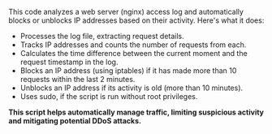 This code analyzes a web server (nginx) access log and automatically blocks or unblocks IP addresses based on their activity. Here's what it does:
- Processes the log file, extracting request details.
- Tracks IP addresses and counts the number of requests from each.
- Calculates the time difference between the current moment and the request timestamp in the log.
- Blocks an IP address (using iptables) if it has made more than 10 requests within the last 2 minutes.
- Unblocks an IP address if its activity is old (more than 10 minutes).
- Uses sudo, if the script is run without root privileges.

**This script helps automatically manage traffic, limiting suspicious activity and mitigating potential DDoS attacks.**
